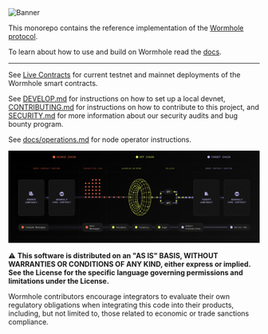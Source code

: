 <img alt="Banner" src="docs/images/banner.jpg"/>

This monorepo contains the reference implementation of the [Wormhole protocol](https://wormholenetwork.com).

To learn about how to use and build on Wormhole read the [docs](https://docs.wormhole.com/).

----

See [Live Contracts](https://wormhole.com/docs/products/reference/contract-addresses/) for current testnet and mainnet deployments of
the Wormhole smart contracts.

See [DEVELOP.md](DEVELOP.md) for instructions on how to set up a local devnet, [CONTRIBUTING.md](CONTRIBUTING.md) for instructions on how to contribute to this project, and [SECURITY.md](SECURITY.md) for more information about our security audits and bug bounty program.

See [docs/operations.md](docs/operations.md) for node operator instructions.

![Wormhole Architecture](docs/images/architecture.webp)

⚠ **This software is distributed on an "AS IS" BASIS, WITHOUT WARRANTIES OR CONDITIONS OF ANY KIND, either express or
implied. See the License for the specific language governing permissions and limitations under the License.** 

Wormhole contributors encourage integrators to evaluate their own regulatory obligations when integrating this code into their products, including, but not limited to, those related to economic or trade sanctions compliance.